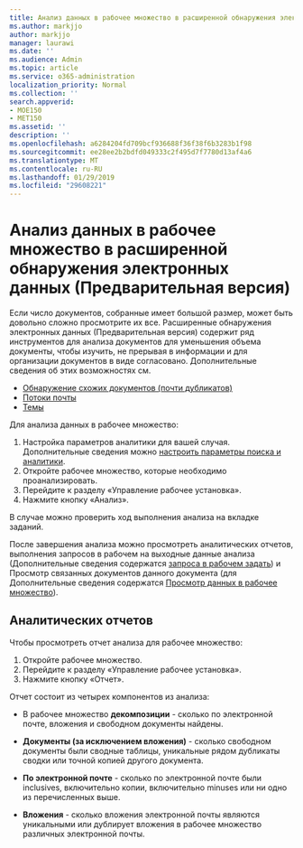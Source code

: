 ```yaml
---
title: Анализ данных в рабочее множество в расширенной обнаружения электронных данных (Предварительная версия)
ms.author: markjjo
author: markjjo
manager: laurawi
ms.date: ''
ms.audience: Admin
ms.topic: article
ms.service: o365-administration
localization_priority: Normal
ms.collection: ''
search.appverid:
- MOE150
- MET150
ms.assetid: ''
description: ''
ms.openlocfilehash: a6284204fd709bcf936688f36f38f6b3283b1f98
ms.sourcegitcommit: ee28ee2b2bdfd049333c2f495d7f7780d13af4a6
ms.translationtype: MT
ms.contentlocale: ru-RU
ms.lasthandoff: 01/29/2019
ms.locfileid: "29608221"
---
```

# <a name="analyzing-data-in-a-working-set-in-advanced-ediscovery-preview"></a>Анализ данных в рабочее множество в расширенной обнаружения электронных данных (Предварительная версия)

Если число документов, собранные имеет большой размер, может быть довольно сложно просмотрите их все. Расширенные обнаружения электронных данных (Предварительная версия) содержит ряд инструментов для анализа документов для уменьшения объема документы, чтобы изучить, не прерывая в информации и для организации документов в виде согласовано. Дополнительные сведения об этих возможностях см.

- [Обнаружение схожих документов (почти дубликатов)](near-duplicates.md)
- [Потоки почты](email-threading.md)
- [Темы](themes.md)

Для анализа данных в рабочее множество:

1. Настройка параметров аналитики для вашей случая. Дополнительные сведения можно [настроить параметры поиска и аналитики](configure-search-analytics-settings.md).
2. Откройте рабочее множество, которые необходимо проанализировать.
3. Перейдите к разделу «Управление рабочее установка».
4. Нажмите кнопку «Анализ».

В случае можно проверить ход выполнения анализа на вкладке заданий.

 После завершения анализа можно просмотреть аналитических отчетов, выполнения запросов в рабочем на выходные данные анализа (Дополнительные сведения содержатся [запроса в рабочем задать](working-set-search.md)) и Просмотр связанных документов данного документа (для Дополнительные сведения содержатся [ Просмотр данных в рабочее множество](reviewing-data-in-working-set.md)).

## <a name="analytics-report"></a>Аналитических отчетов

Чтобы просмотреть отчет анализа для рабочее множество:

1. Откройте рабочее множество.
2. Перейдите к разделу «Управление рабочее установка».
3. Нажмите кнопку «Отчет».

Отчет состоит из четырех компонентов из анализа:

- В рабочее множество **декомпозиции** - сколько по электронной почте, вложения и свободном документы найдены.

- **Документы (за исключением вложения)** - сколько свободном документы были сводные таблицы, уникальные рядом дубликаты сводки или точной копией другого документа.

- **По электронной почте** - сколько по электронной почте были inclusives, включительно копии, включительно minuses или ни одно из перечисленных выше.

- **Вложения** - сколько вложения электронной почты являются уникальными или дублирует вложения в рабочее множество различных электронной почты.